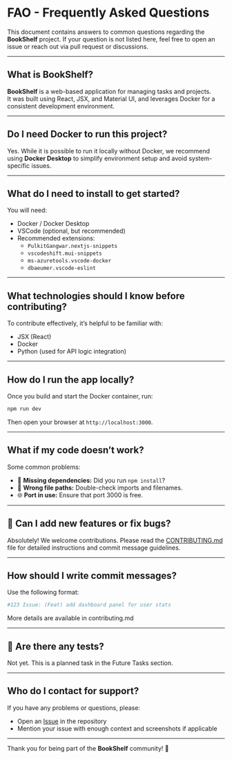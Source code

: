 #  FAO - Frequently Asked Questions

This document contains answers to common questions regarding the **BookShelf** project. If your question is not listed here, feel free to open an issue or reach out via pull request or discussions.

---

##  What is BookShelf?

**BookShelf** is a web-based application for managing tasks and projects.  
It was built using React, JSX, and Material UI, and leverages Docker for a consistent development environment.

---

##  Do I need Docker to run this project?

Yes. While it is possible to run it locally without Docker, we recommend using **Docker Desktop** to simplify environment setup and avoid system-specific issues.

---

##  What do I need to install to get started?

You will need:

- Docker / Docker Desktop  
- VSCode (optional, but recommended)
- Recommended extensions:
  - `PulkitGangwar.nextjs-snippets`  
  - `vscodeshift.mui-snippets`  
  - `ms-azuretools.vscode-docker`  
  - `dbaeumer.vscode-eslint`  

---

##  What technologies should I know before contributing?

To contribute effectively, it’s helpful to be familiar with:

- JSX (React)  
- Docker  
- Python (used for API logic integration)  

---

##  How do I run the app locally?

Once you build and start the Docker container, run:

```bash
npm run dev
```

Then open your browser at `http://localhost:3000`.

---

##  What if my code doesn’t work?

Some common problems:

- 🧩 **Missing dependencies:** Did you run `npm install`?
- 🔗 **Wrong file paths:** Double-check imports and filenames.
- 🌐 **Port in use:** Ensure that port 3000 is free.

---

## 🔄 Can I add new features or fix bugs?

Absolutely! We welcome contributions. Please read the [CONTRIBUTING.md](./CONTRIBUTING.md) file for detailed instructions and commit message guidelines.

---

##  How should I write commit messages?

Use the following format:

```bash
#123 Issue: (Feat) add dashboard panel for user stats
```

More details are available in contributing.md

---

## 🧪 Are there any tests?

Not yet. This is a planned task in the Future Tasks section.

---

##  Who do I contact for support?

If you have any problems or questions, please:

- Open an [Issue](https://github.com/UliRodGonzZa/bookShelf/issues) in the repository
- Mention your issue with enough context and screenshots if applicable

---

Thank you for being part of the **BookShelf** community! 🙌
